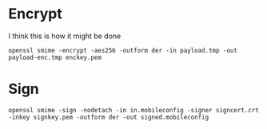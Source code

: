 # Encrypt
I think this is how it might be done
```
openssl smime -encrypt -aes256 -outform der -in payload.tmp -out payload-enc.tmp enckey.pem 
```
# Sign
```
openssl smime -sign -nodetach -in in.mobileconfig -signer signcert.crt -inkey signkey.pem -outform der -out signed.mobileconfig
```

